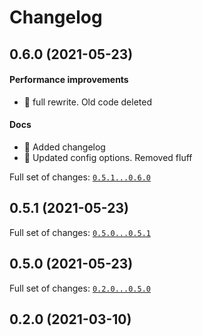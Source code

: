# Changelog

## 0.6.0 (2021-05-23)

#### Performance improvements

* :art: full rewrite. Old code deleted
#### Docs

* :memo: Added changelog
* :memo: Updated config options. Removed fluff

Full set of changes: [`0.5.1...0.6.0`](https://github.com/breadlysm/peco-usage-collector/compare/0.5.1...0.6.0)

## 0.5.1 (2021-05-23)


Full set of changes: [`0.5.0...0.5.1`](https://github.com/breadlysm/peco-usage-collector/compare/0.5.0...0.5.1)

## 0.5.0 (2021-05-23)


Full set of changes: [`0.2.0...0.5.0`](https://github.com/breadlysm/peco-usage-collector/compare/0.2.0...0.5.0)

## 0.2.0 (2021-03-10)

